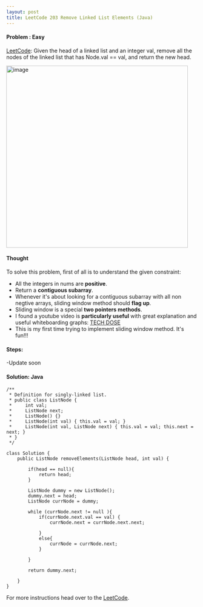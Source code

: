 ```yaml
---
layout: post
title: LeetCode 203 Remove Linked List Elements (Java)
---
```


#### Problem : Easy

[LeetCode](https://leetcode.com/problems/remove-linked-list-elements/):
Given the head of a linked list and an integer val, remove all the nodes of the linked list that has Node.val == val, and return the new head.

<img width="479" alt="image" src="https://user-images.githubusercontent.com/92517160/192067588-728b2c45-f50a-42e1-9678-1f39dc642b33.png">

#### Thought

To solve this problem, first of all is to understand the given constraint: 
- All the integers in nums are **positive**.
- Return a **contiguous subarray**.
- Whenever it's about looking for a contiguous subarray with all non negtive arrays, sliding window method should **flag up**. 
- Sliding window is a special **two pointers methods**.
- I found a youtube video is **particularly useful** with great explanation and useful whiteboarding graphs: [TECH DOSE](https://www.youtube.com/watch?v=S6Xg-0uaODc)
- This is my first time trying to implement sliding window method. It's fun!!!
#### Steps:
-Update soon

#### Solution: Java

```
/**
 * Definition for singly-linked list.
 * public class ListNode {
 *     int val;
 *     ListNode next;
 *     ListNode() {}
 *     ListNode(int val) { this.val = val; }
 *     ListNode(int val, ListNode next) { this.val = val; this.next = next; }
 * }
 */

class Solution {
    public ListNode removeElements(ListNode head, int val) {

        if(head == null){
            return head;
        }

        ListNode dummy = new ListNode();
        dummy.next = head;
        ListNode currNode = dummy;

        while (currNode.next != null ){
            if(currNode.next.val == val) {
                currNode.next = currNode.next.next;

            }
            else{
                currNode = currNode.next;
            }

        }

        return dummy.next;
        
    }
}
```


For more instructions head over to the [LeetCode](https://leetcode.com/).


